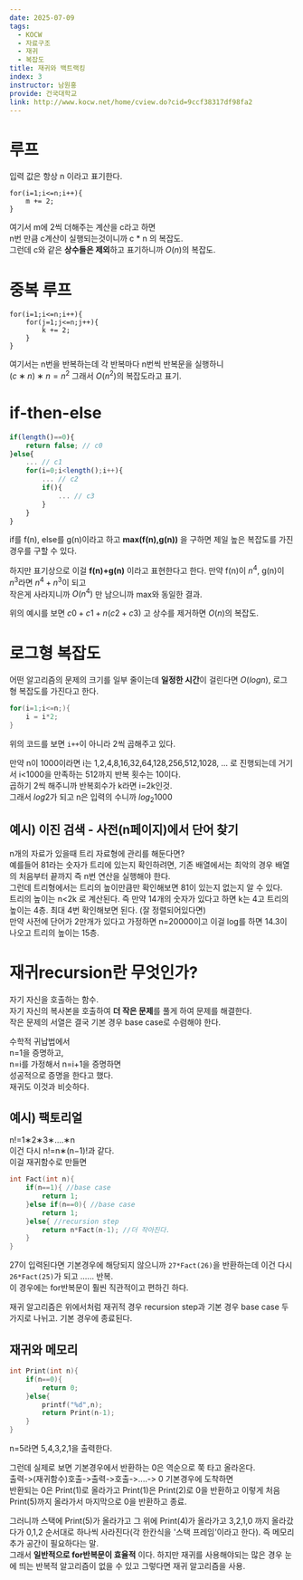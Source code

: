 ```yaml
---
date: 2025-07-09
tags:
  - KOCW
  - 자료구조
  - 재귀
  - 복잡도
title: 재귀와 백트랙킹
index: 3
instructor: 남원홍
provide: 건국대학교
link: http://www.kocw.net/home/cview.do?cid=9ccf38317df98fa2
---
```


# 루프

입력 값은 항상 n 이라고 표기한다.

```null
for(i=1;i<=n;i++){
	m += 2;
}
```

여기서 m에 2씩 더해주는 계산을 c라고 하면  
n번 만큼 c계산이 실행되는것이니까 c \* n 의 복잡도.  
그런데 c와 같은 **상수들은 제외**하고 표기하니까 $O(n)$의 복잡도.

# 중복 루프

```null
for(i=1;i<=n;i++){
	for(j=1;j<=n;j++){
    	k += 2;
    }
}
```

여기서는 n번을 반복하는데 각 반복마다 n번씩 반복문을 실행하니  
$(c∗n)∗n=n^2$ 그래서 $O(n^2)$의 복잡도라고 표기.

# if-then-else

```js
if(length()==0){
	return false; // c0
}else{
	... // c1
	for(i=0;i<length();i++){
    	... // c2
    	if(){
        	... // c3
        }
    }
}
```

if를 f(n), else를 g(n)이라고 하고
**max(f(n),g(n))** 을 구하면 제일 높은 복잡도를 가진 경우를 구할 수 있다.

하지만 표기상으로 이걸 **f(n)+g(n)** 이라고 표현한다고 한다.
만약 f(n)이 $n^4$, g(n)이 $n^3$라면 $n^4+n^3$이 되고  
작은게 사라지니까 $O(n^4)$ 만 남으니까 max와 동일한 결과.

위의 예시를 보면 $c0​+c1​+n(c2​+c3​)$ 고 상수를 제거하면 $O(n)$의 복잡도.

# 로그형 복잡도

어떤 알고리즘의 문제의 크기를 일부 줄이는데 **일정한 시간**이 걸린다면 $O(logn)$, 로그형 복잡도를 가진다고 한다.

```c
for(i=1;i<=n;){
	i = i*2;
}
```

위의 코드를 보면 `i++`이 아니라 2씩 곱해주고 있다.

만약 n이 1000이라면 i는 1,2,4,8,16,32,64,128,256,512,1028, ... 로 진행되는데 거기서 i<1000을 만족하는 512까지 반복 횟수는 10이다.  
곱하기 2씩 해주니까 반복회수가 k라면 i=2k인것.  
그래서 $log2​$가 되고 n은 입력의 수니까 $log_2​1000$

## 예시) 이진 검색 - 사전(n페이지)에서 단어 찾기

n개의 자료가 있을때 트리 자료형에 관리를 해둔다면?  
예를들어 81라는 숫자가 트리에 있는지 확인하려면, 기존 배열에서는 최악의 경우 배열의 처음부터 끝까지 즉 n번 연산을 실행해야 한다.  
그런데 트리형에서는 트리의 높이만큼만 확인해보면 81이 있는지 없는지 알 수 있다.  
트리의 높이는 n<2k 로 계산된다. 즉 만약 14개의 숫자가 있다고 하면 k는 4고 트리의 높이는 4층. 최대 4번 확인해보면 된다. (잘 정렬되어있다면)  
만약 사전에 단어가 2만개가 있다고 가정하면 n=20000이고 이걸 log를 하면 14.3이 나오고 트리의 높이는 15층.

# 재귀recursion란 무엇인가?

자기 자신을 호출하는 함수.  
자기 자신의 복사본을 호출하여 **더 작은 문제**를 풀게 하여 문제를 해결한다.  
작은 문제의 서열은 결국 기본 경우 base case로 수렴해야 한다.

수학적 귀납법에서  
n=1을 증명하고,  
n=i를 가정해서 n=i+1을 증명하면  
성공적으로 증명을 한다고 했다.  
재귀도 이것과 비슷하다.

## 예시) 팩토리얼

n!=1∗2∗3∗....∗n  
이건 다시 n!=n∗(n−1)!과 같다.  
이걸 재귀함수로 만들면

```cpp
int Fact(int n){
	if(n==1){ //base case
    	return 1;
    }else if(n==0){ //base case
    	return 1;
    }else{ //recursion step
     	return n*Fact(n-1); //더 작아진다.
    }
}
```

27이 입력된다면 기본경우에 해당되지 않으니까 `27*Fact(26)`을 반환하는데 이건 다시 `26*Fact(25)`가 되고 ...... 반복.  
이 경우에는 for반복문이 훨씬 직관적이고 편하긴 하다.

재귀 알고리즘은 위에서처럼 재귀적 경우 recursion step과 기본 경우 base case 두 가지로 나뉘고. 기본 경우에 종료된다.

## 재귀와 메모리

```c
int Print(int n){
	if(n==0){
    	return 0;
    }else{
    	printf("%d",n);
        return Print(n-1);
    }
}
```

n=5라면 5,4,3,2,1을 출력한다.

그런데 실제로 보면 기본경우에서 반환하는 0은 역순으로 쭉 타고 올라온다.  
출력->(재귀함수)호출->출력->호출->....-> 0 기본경우에 도착하면  
반환되는 0은 Print(1)로 올라가고 Print(1)은 Print(2)로 0을 반환하고 이렇게 처음 Print(5)까지 올라가서 마지막으로 0을 반환하고 종료.

그러니까 스택에 Print(5)가 올라가고 그 위에 Print(4)가 올라가고 3,2,1,0 까지 올라갔다가 0,1,2 순서대로 하나씩 사라진다(각 한칸식을 '스택 프레임'이라고 한다). 즉 메모리 추가 공간이 필요하다는 말.  
그래서 **일반적으로 for반복문이 효율적** 이다.
하지만 재귀를 사용해야되는 많은 경우 눈에 띄는 반복적 알고리즘이 없을 수 있고 그렇다면 재귀 알고리즘을 사용.
